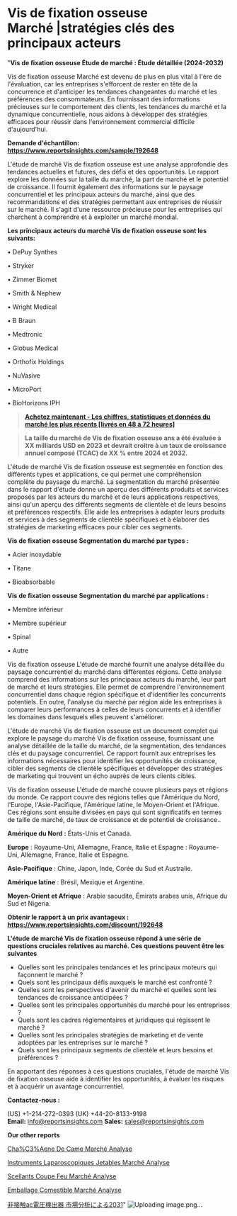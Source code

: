 # Vis de fixation osseuse Marché |stratégies clés des principaux acteurs

"<strong>Vis de fixation osseuse Étude de marché : Étude détaillée (2024-2032)</strong>

Vis de fixation osseuse Marché est devenu de plus en plus vital à l'ère de l'évaluation, car les entreprises s'efforcent de rester en tête de la concurrence et d'anticiper les tendances changeantes du marché et les préférences des consommateurs. En fournissant des informations précieuses sur le comportement des clients, les tendances du marché et la dynamique concurrentielle, nous aidons à développer des stratégies efficaces pour réussir dans l'environnement commercial difficile d'aujourd'hui.

<strong>Demande d'échantillon: <a href=https://www.reportsinsights.com/sample/192648>https://www.reportsinsights.com/sample/192648</a></strong>

L'étude de marché Vis de fixation osseuse est une analyse approfondie des tendances actuelles et futures, des défis et des opportunités. Le rapport explore les données sur la taille du marché, la part de marché et le potentiel de croissance. Il fournit également des informations sur le paysage concurrentiel et les principaux acteurs du marché, ainsi que des recommandations et des stratégies permettant aux entreprises de réussir sur le marché. Il s'agit d'une ressource précieuse pour les entreprises qui cherchent à comprendre et à exploiter un marché mondial.

<strong>Les principaux acteurs du marché Vis de fixation osseuse sont les suivants:</strong>

• DePuy Synthes

• Stryker

• Zimmer Biomet

• Smith & Nephew

• Wright Medical

• B Braun

• Medtronic

• Globus Medical

• Orthofix Holdings

• NuVasive

• MicroPort

• BioHorizons IPH
<blockquote><a href=https://www.reportsinsights.com/buynow/192648><span style=text-decoration: underline;><strong>Achetez maintenant - Les chiffres, statistiques et données du marché les plus récents [livrés en 48 à 72 heures]</strong></span></a></blockquote>
<blockquote><span style=text-decoration: underline;><strong>La taille du marché de Vis de fixation osseuse ans a été évaluée à XX milliards USD en 2023 et devrait croître à un taux de croissance annuel composé (TCAC) de XX % entre 2024 et 2032.</strong></span></blockquote>
L'étude de marché Vis de fixation osseuse est segmentée en fonction des différents types et applications, ce qui permet une compréhension complète du paysage du marché. La segmentation du marché présentée dans le rapport d'étude donne un aperçu des différents produits et services proposés par les acteurs du marché et de leurs applications respectives, ainsi qu'un aperçu des différents segments de clientèle et de leurs besoins et préférences respectifs. Elle aide les entreprises à adapter leurs produits et services à des segments de clientèle spécifiques et à élaborer des stratégies de marketing efficaces pour cibler ces segments.

<strong>Vis de fixation osseuse Segmentation du marché par types :</strong>

• Acier inoxydable

• Titane

• Bioabsorbable

<strong>Vis de fixation osseuse Segmentation du marché par applications :</strong>

• Membre inférieur

• Membre supérieur

• Spinal

• Autre

Vis de fixation osseuse L'étude de marché fournit une analyse détaillée du paysage concurrentiel du marché dans différentes régions. Cette analyse comprend des informations sur les principaux acteurs du marché, leur part de marché et leurs stratégies. Elle permet de comprendre l'environnement concurrentiel dans chaque région spécifique et d'identifier les concurrents potentiels. En outre, l'analyse du marché par région aide les entreprises à comparer leurs performances à celles de leurs concurrents et à identifier les domaines dans lesquels elles peuvent s'améliorer.

L'étude de marché Vis de fixation osseuse est un document complet qui explore le paysage du marché Vis de fixation osseuse, fournissant une analyse détaillée de la taille du marché, de la segmentation, des tendances clés et du paysage concurrentiel. Ce rapport fournit aux entreprises les informations nécessaires pour identifier les opportunités de croissance, cibler des segments de clientèle spécifiques et développer des stratégies de marketing qui trouvent un écho auprès de leurs clients cibles.

Vis de fixation osseuse L'étude de marché couvre plusieurs pays et régions du monde. Ce rapport couvre des régions telles que l'Amérique du Nord, l'Europe, l'Asie-Pacifique, l'Amérique latine, le Moyen-Orient et l'Afrique. Ces régions sont ensuite divisées en pays qui sont significatifs en termes de taille de marché, de taux de croissance et de potentiel de croissance..

<strong>Amérique du Nord :</strong> États-Unis et Canada.

<strong>Europe</strong> : Royaume-Uni, Allemagne, France, Italie et Espagne : Royaume-Uni, Allemagne, France, Italie et Espagne.

<strong>Asie-Pacifique</strong> : Chine, Japon, Inde, Corée du Sud et Australie.

<strong>Amérique latine</strong> : Brésil, Mexique et Argentine.

<strong>Moyen-Orient et Afrique</strong> : Arabie saoudite, Émirats arabes unis, Afrique du Sud et Nigeria.

<strong>Obtenir le rapport à un prix avantageux : <a href=https://www.reportsinsights.com/discount/192648>https://www.reportsinsights.com/discount/192648</a></strong>

<strong>L'étude de marché Vis de fixation osseuse répond à une série de questions cruciales relatives au marché. Ces questions peuvent être les suivantes</strong>
<ul>
  <li>Quelles sont les principales tendances et les principaux moteurs qui façonnent le marché ?</li>
  <li>Quels sont les principaux défis auxquels le marché est confronté ?</li>
  <li>Quelles sont les perspectives d'avenir du marché et quelles sont les tendances de croissance anticipées ?</li>
  <li>Quelles sont les principales opportunités du marché pour les entreprises ?</li>
  <li>Quels sont les cadres réglementaires et juridiques qui régissent le marché ?</li>
  <li>Quelles sont les principales stratégies de marketing et de vente adoptées par les entreprises sur le marché ?</li>
  <li>Quels sont les principaux segments de clientèle et leurs besoins et préférences ?</li>
</ul>
En apportant des réponses à ces questions cruciales, l'étude de marché Vis de fixation osseuse aide à identifier les opportunités, à évaluer les risques et à acquérir un avantage concurrentiel.

<strong>Contactez-nous :</strong>

(US) +1-214-272-0393
(UK) +44-20-8133-9198
<strong>Email:</strong> <a>info@reportsinsights.com</a>
<strong>Sales:</strong> <a>sales@reportsinsights.com</a>

<strong>Our other reports</strong>

<a href=https://www.linkedin.com/pulse/cha%C3%AEne-de-came-march%C3%A9-tendance-et-pr%C3%A9visions-03ctf/>Cha%C3%Aene De Came Marché Analyse</a>

<a href=https://www.linkedin.com/pulse/instruments-laparoscopiques-jetables-march%C3%A9paysage-xue8c/>Instruments Laparoscopiques Jetables Marché Analyse</a>

<a href=https://www.linkedin.com/pulse/scellants-coupe-feu-march%C3%A9-2024-2030-aper%C3%A7u-complet-jjbxf/>Scellants Coupe Feu Marché Analyse</a>

<a href=https://www.linkedin.com/pulse/emballage-comestible-march%C3%A9-analyse-des-parts-dtfac/>Emballage Comestible Marché Analyse</a>

<a href=https://www.linkedin.com/pulse/非接触ac電圧検出器-市場2023の収益シェアサイズ2028-reports-insights-expert/>非接触ac電圧検出器 市場分析による2031</a>"
![Uploading image.png…]()
